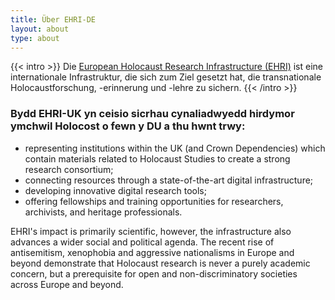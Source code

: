 ```yaml
---
title: Über EHRI-DE
layout: about
type: about
---
```


{{< intro >}}
Die [European Holocaust Research Infrastructure (EHRI)](https://www.ehri-project.eu) ist eine internationale Infrastruktur, die sich zum Ziel gesetzt hat,
die transnationale Holocaustforschung, -erinnerung und -lehre zu sichern.
{{< /intro >}}

### Bydd EHRI-UK yn ceisio sicrhau cynaliadwyedd hirdymor ymchwil Holocost o fewn y DU a thu hwnt trwy:

* representing institutions within the UK (and Crown Dependencies) which contain materials related to Holocaust
   Studies to create a strong research consortium;
* connecting resources through a state-of-the-art digital infrastructure;
* developing innovative digital research tools;
* offering fellowships and training opportunities for researchers, archivists, and heritage professionals.

EHRI's impact is primarily scientific, however, the infrastructure also advances a wider
social and political agenda. The recent rise of antisemitism, xenophobia and aggressive
nationalisms in Europe and beyond demonstrate that Holocaust research is never a purely
academic concern, but a prerequisite for open and non-discriminatory societies across
Europe and beyond.
